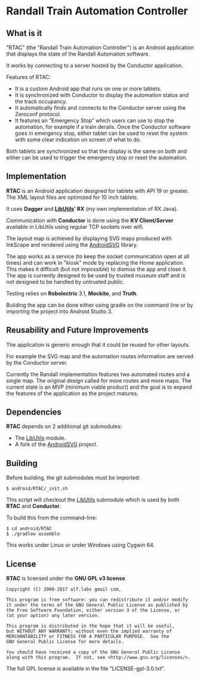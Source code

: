 # Randall Train Automation Controller

## What is it

"RTAC" (the "Randall Train Automation Controller") is an Android
application that displays the state of the Randall Automation software.

It works by connecting to a server hosted by the Conductor application.

Features of RTAC:
- It is a custom Android app that runs on one or more tablets.
- It is synchronized with Conductor to display the automation status
  and the track occupancy.
- It automatically finds and connects to the Conductor server using
  the Zeroconf protocol.
- It features an “Emergency Stop” which users can use to stop the
  automation, for example if a train derails. Once the Conductor software
  goes in emergency stop, either tablet can be used to reset the system
  with some clear indication on screen of what to do.

Both tablets are synchronized so that the display is the same on both
and either can be used to trigger the emergency stop or reset the
automation.

## Implementation

__RTAC__ is an Android application designed for tablets with API 19 or greater.
The XML layout files are optimized for 10 inch tablets.

It uses __Dagger__ and __[LibUtils](https://bitbucket.org/ralfoide/libutils)' RX__ (my own implementation of RX Java).

Communication with __Conductor__ is done using the __KV Client/Server__
available in LibUtils using regular TCP sockets over wifi.

The layout map is achieved by displaying SVG maps produced with InkScape
and rendered using the [AndroidSVG](https://github.com/ralfoide/androidsvg)
library.

The app works as a service (to keep the socket communication open at all
times) and can work in "kiosk" mode by replacing the Home application.
This makes it difficult (but not impossible) to dismiss the app and close it.
The app is currently designed to be used by trusted museum staff and is not
designed to be handled by untrusted public.

Testing relies on __Robolectric__ 3.1, __Mockito__, and __Truth__.

Building the app can be done either using gradle on the command line or
by importing the project into Android Studio 3.


## Reusability and Future Improvements

The application is generic enough that it could be reused for other layouts.

For example the SVG map and the automation routes information are served
by the Conductor server.

Currently the Randall implementation features two automated routes and
a single map. The original design called for more routes and more maps.
The current state is an MVP (minimum viable product) and the goal is to
expand the features of the application as the project matures.


## Dependencies

__RTAC__ depends on 2 additional git submodules:
- The [LibUtils](https://bitbucket.org/ralfoide/libutils) module.
- A fork of the [AndroidSVG](https://github.com/ralfoide/androidsvg) project.


## Building

Before building, the git submodules must be imported:

    $ android/RTAC/_init.sh

This script will checkout the
[LibUtils](https://bitbucket.org/ralfoide/libutils) submodule which
is used by both __RTAC__ and __Conductor__.


To build this from the command-line:

    $ cd android/RTAC
    $ ./gradlew assemble

This works under Linux or under Windows using Cygwin 64.

## License

__RTAC__ is licensed under the __GNU GPL v3 license__.

    Copyright (C) 2008-2017 alf.labs gmail com,

    This program is free software: you can redistribute it and/or modify
    it under the terms of the GNU General Public License as published by
    the Free Software Foundation, either version 3 of the License, or
    (at your option) any later version.

    This program is distributed in the hope that it will be useful,
    but WITHOUT ANY WARRANTY; without even the implied warranty of
    MERCHANTABILITY or FITNESS FOR A PARTICULAR PURPOSE.  See the
    GNU General Public License for more details.

    You should have received a copy of the GNU General Public License
    along with this program.  If not, see <http://www.gnu.org/licenses/>.

The full GPL license is available in the file "LICENSE-gpl-3.0.txt".
